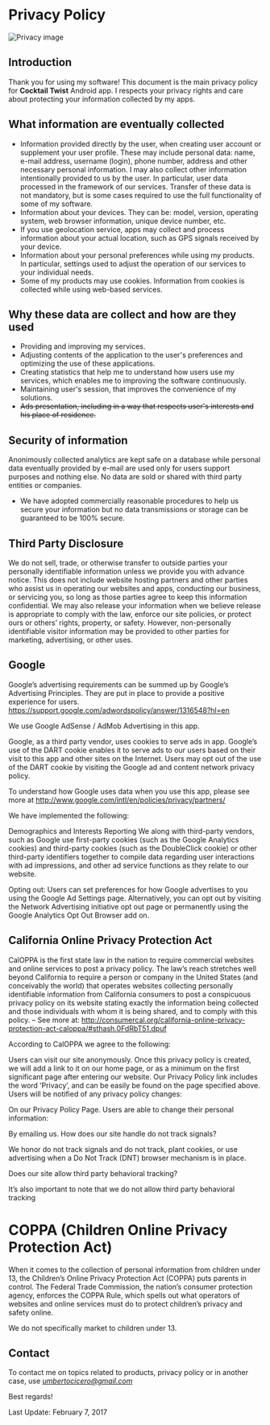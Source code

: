 # Privacy Policy

![Privacy image](http://www.smilemultimedia.com/sites/default/files/styles/home_slider/public/page-banner/privacy_policy.jpg?itok=PCYhFx9H)

## Introduction

Thank you for using my software!
This document is the main privacy policy for **Cocktail Twist** Android app. I respects your privacy rights and care about protecting your information collected by my apps.

## What information are eventually collected

- Information provided directly by the user, when creating user account or supplement your user profile. These may include personal data: name, e-mail address, username (login), phone number, address and other necessary personal information.
  I may also collect other information intentionally provided to us by the user. In particular, user data processed in the framework of our services.
  Transfer of these data is not mandatory, but is some cases required to use the full functionality of some of my software.
- Information about your devices. They can be: model, version, operating system, web browser information, unique device number, etc.
- If you use geolocation service, apps may collect and process information about your actual location, such as GPS signals received by your device.
- Information about your personal preferences while using my products. In particular, settings used to adjust the operation of our services to your individual needs.
- Some of my products may use cookies. Information from cookies is collected while using web-based services.

## Why these data are collect and how are they used

- Providing and improving my services.
- Adjusting contents of the application to the user's preferences and optimizing the use of these applications.
- Creating statistics that help me to understand how users use my services, which enables me to improving the software continuously.
- Maintaining user's session, that improves the convenience of my solutions.
- ~~Ads presentation, including in a way that respects user's interests and his place of residence.~~

## Security of information

Anonimously collected analytics are kept safe on a database while personal data eventually provided by e-mail are used only for users support purposes and nothing else. No data are sold or shared with third party entities or companies.
- We have adopted commercially reasonable procedures to help us secure your information but no data transmissions or storage can be guaranteed to be 100% secure.


## Third Party Disclosure

We do not sell, trade, or otherwise transfer to outside parties your personally identifiable information unless we provide you with advance notice. 
This does not include website hosting partners and other parties who assist us in operating our websites and apps, conducting our business, or servicing you, so long as those parties agree to keep this information confidential. 
We may also release your information when we believe release is appropriate to comply with the law, enforce our site policies, or protect ours or others’ rights, property, or safety.
However, non-personally identifiable visitor information may be provided to other parties for marketing, advertising, or other uses.










## Google

Google’s advertising requirements can be summed up by Google’s Advertising Principles. They are put in place to provide a positive experience for users. https://support.google.com/adwordspolicy/answer/1316548?hl=en

We use Google AdSense / AdMob Advertising in this app.

Google, as a third party vendor, uses cookies to serve ads in app. Google’s use of the DART cookie enables it to serve ads to our users based on their visit to this app and other sites on the Internet. Users may opt out of the use of the DART cookie by visiting the Google ad and content network privacy policy.

To understand how Google uses data when you use this app, please see more at http://www.google.com/intl/en/policies/privacy/partners/

We have implemented the following:

Demographics and Interests Reporting
We along with third-party vendors, such as Google use first-party cookies (such as the Google Analytics cookies) and third-party cookies (such as the DoubleClick cookie) or other third-party identifiers together to compile data regarding user interactions with ad impressions, and other ad service functions as they relate to our website.

Opting out: Users can set preferences for how Google advertises to you using the Google Ad Settings page. Alternatively, you can opt out by visiting the Network Advertising initiative opt out page or permanently using the Google Analytics Opt Out Browser add on.

## California Online Privacy Protection Act

CalOPPA is the first state law in the nation to require commercial websites and online services to post a privacy policy. The law’s reach stretches well beyond California to require a person or company in the United States (and conceivably the world) that operates websites collecting personally identifiable information from California consumers to post a conspicuous privacy policy on its website stating exactly the information being collected and those individuals with whom it is being shared, and to comply with this policy. – See more at: http://consumercal.org/california-online-privacy-protection-act-caloppa/#sthash.0FdRbT51.dpuf

According to CalOPPA we agree to the following:

Users can visit our site anonymously.
Once this privacy policy is created, we will add a link to it on our home page, or as a minimum on the first significant page after entering our website.
Our Privacy Policy link includes the word ‘Privacy’, and can be easily be found on the page specified above.
Users will be notified of any privacy policy changes:

On our Privacy Policy Page.
Users are able to change their personal information:

By emailing us.
How does our site handle do not track signals?

We honor do not track signals and do not track, plant cookies, or use advertising when a Do Not Track (DNT) browser mechanism is in place.

Does our site allow third party behavioral tracking?

It’s also important to note that we do not allow third party behavioral tracking

# COPPA (Children Online Privacy Protection Act)

When it comes to the collection of personal information from children under 13, the Children’s Online Privacy Protection Act (COPPA) puts parents in control. The Federal Trade Commission, the nation’s consumer protection agency, enforces the COPPA Rule, which spells out what operators of websites and online services must do to protect children’s privacy and safety online.

We do not specifically market to children under 13.











## Contact

To contact me on topics related to products, privacy policy or in another case, use *umbertocicero@gmail.com*

Best regards!

Last Update: February 7, 2017
